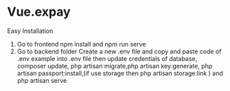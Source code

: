 # Vue.expay

Easy Installation

1. Go to frontend npm install and npm run serve
2. Go to backend folder Create a new .env file and copy and paste code of .env example into .env file then update credentials of database, composer update, php artisan migrate,php artisan key:generate, php artisan passport:install,(if use storage then php artisan storage:link ) and php artisan serve
